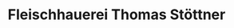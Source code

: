 ---
title: "Fleischhauerei Thomas Stöttner"
url: /sankt-gilgen/fleischhauerei-thomas-stoettner/
shop: Metzgerei
---